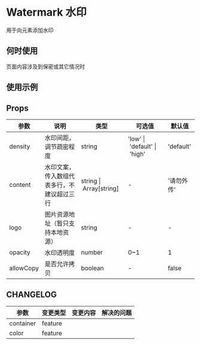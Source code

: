 # Watermark 水印

用于向元素添加水印

## 何时使用

页面内容涉及到保密或其它情况时

## 使用示例

<!-- Inject Stories -->

## Props

| 参数        | 说明                    | 类型                      | 可选值                          | 默认值       |
| --------- | --------------------- | ----------------------- | ---------------------------- | --------- |
| density   | 水印间距，调节疏密程度           | string                  | 'low' \| 'default' \| 'high' | 'default' |
| content   | 水印文案，传入数组代表多行，不建议超过三行 | string \| Array[string] | -                            | '请勿外传'    |
| logo      | 图片资源地址（暂只支持本地资源）      | string                  | -                            | -         |
| opacity   | 水印透明度                 | number                  | 0~1                          | 1         |
| allowCopy | 是否允许拷贝                | boolean                 | -                            | false     |

## CHANGELOG

| 参数        | 变更类型    | 变更内容 | 解决的问题 |
| --------- | ------- | ---- | ----- |
| container | feature |      |       |
| color     | feature |      |       |
